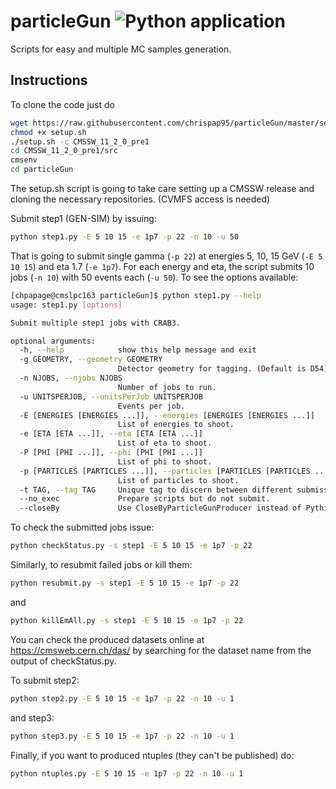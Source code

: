 # particleGun ![Python application](https://github.com/chrispap95/particleGun/workflows/Python%20application/badge.svg)
Scripts for easy and multiple MC samples generation.

## Instructions
To clone the code just do
```bash
wget https://raw.githubusercontent.com/chrispap95/particleGun/master/setup.sh
chmod +x setup.sh
./setup.sh -c CMSSW_11_2_0_pre1
cd CMSSW_11_2_0_pre1/src
cmsenv
cd particleGun
```

The setup.sh script is going to take care setting up a CMSSW release and cloning
the necessary repositories. (CVMFS access is needed)

Submit step1 (GEN-SIM) by issuing:
```bash
python step1.py -E 5 10 15 -e 1p7 -p 22 -n 10 -u 50
```
That is going to submit single gamma (```-p 22```) at energies 5, 10, 15 GeV (```-E 5 10 15```) and eta 1.7 (```-e 1p7```). For each energy and eta, the script submits 10 jobs (```-n 10```) with 50 events each (```-u 50```). To see the options available:
```bash
[chpapage@cmslpc163 particleGun]$ python step1.py --help
usage: step1.py [options]

Submit multiple step1 jobs with CRAB3.

optional arguments:
  -h, --help            show this help message and exit
  -g GEOMETRY, --geometry GEOMETRY
                        Detector geometry for tagging. (Default is D54)
  -n NJOBS, --njobs NJOBS
                        Number of jobs to run.
  -u UNITSPERJOB, --unitsPerJob UNITSPERJOB
                        Events per job.
  -E [ENERGIES [ENERGIES ...]], --energies [ENERGIES [ENERGIES ...]]
                        List of energies to shoot.
  -e [ETA [ETA ...]], --eta [ETA [ETA ...]]
                        List of eta to shoot.
  -P [PHI [PHI ...]], --phi [PHI [PHI ...]]
                        List of phi to shoot.
  -p [PARTICLES [PARTICLES ...]], --particles [PARTICLES [PARTICLES ...]]
                        List of particles to shoot.
  -t TAG, --tag TAG     Unique tag to discern between different submissions.
  --no_exec             Prepare scripts but do not submit.
  --closeBy             Use CloseByParticleGunProducer instead of Pythia8EGun.
```

To check the submitted jobs issue:
```bash
python checkStatus.py -s step1 -E 5 10 15 -e 1p7 -p 22
```

Similarly, to resubmit failed jobs or kill them:
```bash
python resubmit.py -s step1 -E 5 10 15 -e 1p7 -p 22
```
and
```bash
python killEmAll.py -s step1 -E 5 10 15 -e 1p7 -p 22
```

You can check the produced datasets online at https://cmsweb.cern.ch/das/ by searching for the dataset name from the output of checkStatus.py.

To submit step2:
```bash
python step2.py -E 5 10 15 -e 1p7 -p 22 -n 10 -u 1
```
and step3:
```bash
python step3.py -E 5 10 15 -e 1p7 -p 22 -n 10 -u 1
```

Finally, if you want to produced ntuples (they can't be published) do:
```bash
python ntuples.py -E 5 10 15 -e 1p7 -p 22 -n 10 -u 1
```
